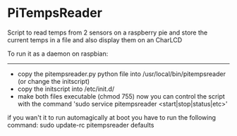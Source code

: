 # PiTempsReader

Script to read temps from 2 sensors on a raspberry pie and store the current temps in a file and also display them on an CharLCD

To run it as a daemon on raspbian:
**********************************
- copy the pitempsreader.py python file into /usr/local/bin/pitempsreader (or change the initscript)
- copy the initscript into /etc/init.d/
- make both files executable (chmod 755)
now you can control the script with the command 'sudo service pitempsreader <start|stop|status|etc>'

if you wan't it to run automagically at boot you have to run the following command:
sudo update-rc pitempsreader defaults
